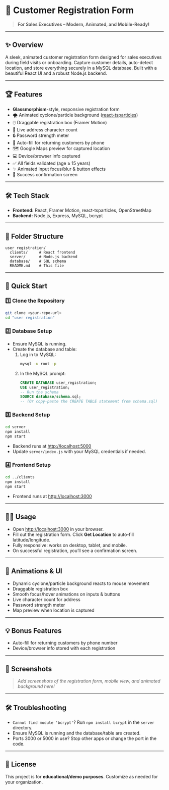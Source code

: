 # 🚀 Customer Registration Form

> **For Sales Executives – Modern, Animated, and Mobile-Ready!**

---

## ✨ Overview
A sleek, animated customer registration form designed for sales executives during field visits or onboarding. Capture customer details, auto-detect location, and store everything securely in a MySQL database. Built with a beautiful React UI and a robust Node.js backend.

---

## 🏆 Features
- **Glassmorphism**-style, responsive registration form
- 🌪️ Animated cyclone/particle background ([react-tsparticles](https://github.com/matteobruni/tsparticles))
- 🖱️ Draggable registration box (Framer Motion)
- 📝 Live address character count
- 🔒 Password strength meter
- 🔁 Auto-fill for returning customers by phone
- 🗺️ Google Maps preview for captured location
- 💻 Device/browser info captured
- ✅ All fields validated (age ≥ 15 years)
- ✨ Animated input focus/blur & button effects
- 🎉 Success confirmation screen

---

## 🛠️ Tech Stack
- **Frontend:** React, Framer Motion, react-tsparticles, OpenStreetMap
- **Backend:** Node.js, Express, MySQL, bcrypt

---

## 📁 Folder Structure
```text
user registration/
  clients/     # React frontend
  server/      # Node.js backend
  database/    # SQL schema
  README.md    # This file
```

---

## 🚦 Quick Start

### 1️⃣ Clone the Repository
```sh
git clone <your-repo-url>
cd "user registration"
```

### 2️⃣ Database Setup
- Ensure MySQL is running.
- Create the database and table:
  1. Log in to MySQL:
     ```sh
     mysql -u root -p
     ```
  2. In the MySQL prompt:
     ```sql
     CREATE DATABASE user_registration;
     USE user_registration;
     -- Run the schema
     SOURCE database/schema.sql;
     -- (Or copy-paste the CREATE TABLE statement from schema.sql)
     ```

### 3️⃣ Backend Setup
```sh
cd server
npm install
npm start
```
- Backend runs at [http://localhost:5000](http://localhost:5000)
- Update `server/index.js` with your MySQL credentials if needed.

### 4️⃣ Frontend Setup
```sh
cd ../clients
npm install
npm start
```
- Frontend runs at [http://localhost:3000](http://localhost:3000)

---

## 🧑‍💻 Usage
- Open [http://localhost:3000](http://localhost:3000) in your browser.
- Fill out the registration form. Click **Get Location** to auto-fill latitude/longitude.
- Fully responsive: works on desktop, tablet, and mobile.
- On successful registration, you’ll see a confirmation screen.

---

## 🎨 Animations & UI
- Dynamic cyclone/particle background reacts to mouse movement
- Draggable registration box
- Smooth focus/hover animations on inputs & buttons
- Live character count for address
- Password strength meter
- Map preview when location is captured

---

## 💡 Bonus Features
- Auto-fill for returning customers by phone number
- Device/browser info stored with each registration

---

## 📸 Screenshots
> _Add screenshots of the registration form, mobile view, and animated background here!_

---

## 🛠️ Troubleshooting
- `Cannot find module 'bcrypt'`? Run `npm install bcrypt` in the `server` directory.
- Ensure MySQL is running and the database/table are created.
- Ports 3000 or 5000 in use? Stop other apps or change the port in the code.

---

## 📄 License
This project is for **educational/demo purposes**. Customize as needed for your organization.
